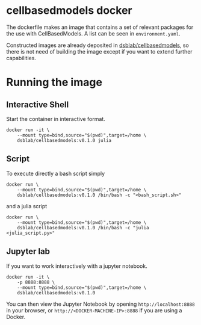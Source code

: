 # cellbasedmodels docker

The dockerfile makes an image that contains a set of relevant packages for the use with CellBasedModels. A list can be seen in `environment.yaml`.

Constructed images are already deposited in [dsblab/cellbasedmodels](https://hub.docker.com/repository/docker/dsblab/cellbasedmodels), so there is not need of building the image except if you want to extend further capabilities.

# Running the image

## Interactive Shell

Start the container in interactive format.

```shell
docker run -it \
    --mount type=bind,source="$(pwd)",target=/home \
    dsblab/cellbasedmodels:v0.1.0 julia
```

## Script

To execute directly a bash script simply

```shell
docker run \
    --mount type=bind,source="$(pwd)",target=/home \
    dsblab/cellbasedmodels:v0.1.0 /bin/bash -c "<bash_script.sh>"
```

and a julia script

```shell
docker run \
    --mount type=bind,source="$(pwd)",target=/home \
    dsblab/cellbasedmodels:v0.1.0 /bin/bash -c "julia <julia_script.py>"
```

## Jupyter lab

If you want to work interactively with a jupyter notebook.

```shell
docker run -it \
    -p 8888:8888 \
    --mount type=bind,source="$(pwd)",target=/home \
    dsblab/cellbasedmodels:v0.1.0
```

You can then view the Jupyter Notebook by opening `http://localhost:8888` in your browser, or `http://<DOCKER-MACHINE-IP>:8888` if you are using a Docker.